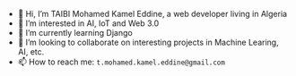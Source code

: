 - 👋 Hi, I’m TAIBI Mohamed Kamel Eddine, a web developer living in Algeria
- 👀 I’m interested in AI, IoT and Web 3.0
- 🌱 I’m currently learning Django
- 💞️ I’m looking to collaborate on interesting projects in Machine Learing, AI, etc.
- 📫 How to reach me: `t.mohamed.kamel.eddine@gmail.com`

<!---
TMKE/TMKE is a ✨ special ✨ repository because its `README.md` (this file) appears on your GitHub profile.
You can click the Preview link to take a look at your changes.
--->
